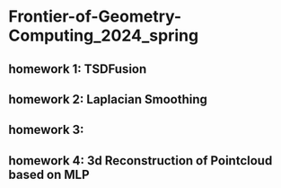 # Frontier-of-Geometry-Computing_2024_spring
## homework 1: TSDFusion
## homework 2: Laplacian Smoothing
## homework 3:
## homework 4: 3d Reconstruction of Pointcloud based on MLP
